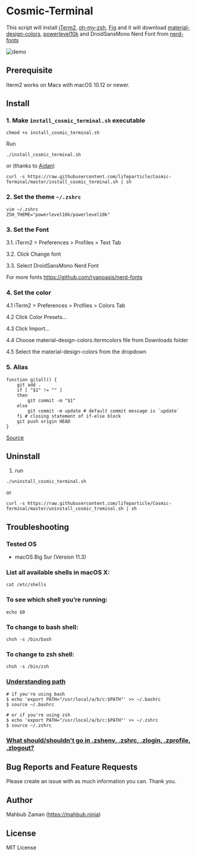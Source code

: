 # Cosmic-Terminal

This script will install [iTerm2](https://github.com/gnachman/iTerm2), [oh-my-zsh](https://github.com/robbyrussell/oh-my-zsh), [Fig](https://fig.io/) and it will download [material-design-colors](https://github.com/MartinSeeler/iterm2-material-design), [powerlevel10k](https://github.com/romkatv/powerlevel10k) and DroidSansMono Nerd Font from [nerd-fonts](https://github.com/ryanoasis/nerd-fonts)

![demo](https://user-images.githubusercontent.com/1612112/58381023-1e660780-7ffc-11e9-9022-da68dbd646f3.png)

## Prerequisite

Iterm2 works on Macs with macOS 10.12 or newer.

## Install

### 1. Make `install_cosmic_terminal.sh` executable

```
chmod +x install_cosmic_terminal.sh
```

Run

```shell
./install_cosmic_terminal.sh
```

or (thanks to [Aidan](https://github.com/cyclotron3k))

```shell
curl -s https://raw.githubusercontent.com/lifeparticle/Cosmic-Terminal/master/install_cosmic_terminal.sh | sh
```

### 2. Set the theme `~/.zshrc`

```shell
vim ~/.zshrc
ZSH_THEME="powerlevel10k/powerlevel10k"
```

### 3. Set the Font

3.1. iTerm2 > Preferences > Profiles > Text Tab

3.2. Click Change font

3.3. Select DroidSansMono Nerd Font

For more fonts
https://github.com/ryanoasis/nerd-fonts

### 4. Set the color

4.1 iTerm2 > Preferences > Profiles > Colors Tab

4.2 Click Color Presets...

4.3 Click Import...

4.4 Choose material-design-colors.itermcolors file from Downloads folder

4.5 Select the material-design-colors from the dropdown

### 5. Alias

```shell
function gitall() {
    git add .
    if [ "$1" != "" ]
    then
        git commit -m "$1"
    else
        git commit -m update # default commit message is `update`
    fi # closing statement of if-else block
    git push origin HEAD
}
```

[Source](https://stackoverflow.com/questions/34340575/zsh-alias-with-parameter)

## Uninstall

1. run

```shell
./uninstall_cosmic_terminal.sh
```

or

```shell
curl -s https://raw.githubusercontent.com/lifeparticle/Cosmic-Terminal/master/uninstall_cosmic_treminal.sh | sh
```

## Troubleshooting

### Tested OS

- macOS Big Sur (Version 11.3)

### List all available shells in macOS X:

```shell
cat /etc/shells
```

### To see which shell you’re running:

```shell
echo $0
```

### To change to bash shell:

```shell
chsh -s /bin/bash
```

### To change to zsh shell:

```shell
chsh -s /bin/zsh
```

### [Understanding path](https://github.com/rbenv/rbenv#understanding-path)

```shell
# if you're using bash
$ echo 'export PATH="/usr/local/a/b/c:$PATH"' >> ~/.bashrc
$ source ~/.bashrc

# or if you're using zsh
$ echo 'export PATH="/usr/local/a/b/c:$PATH"' >> ~/.zshrc
$ source ~/.zshrc
```

### [What should/shouldn't go in .zshenv, .zshrc, .zlogin, .zprofile, .zlogout?](https://unix.stackexchange.com/questions/71253/what-should-shouldnt-go-in-zshenv-zshrc-zlogin-zprofile-zlogout#:~:text=zprofile%20is%20meant%20as%20an,the%20setopt%20and%20unsetopt%20commands)

## Bug Reports and Feature Requests

Please create an issue with as much information you can. Thank you.

## Author

Mahbub Zaman (https://mahbub.ninja)

## License

MIT License

